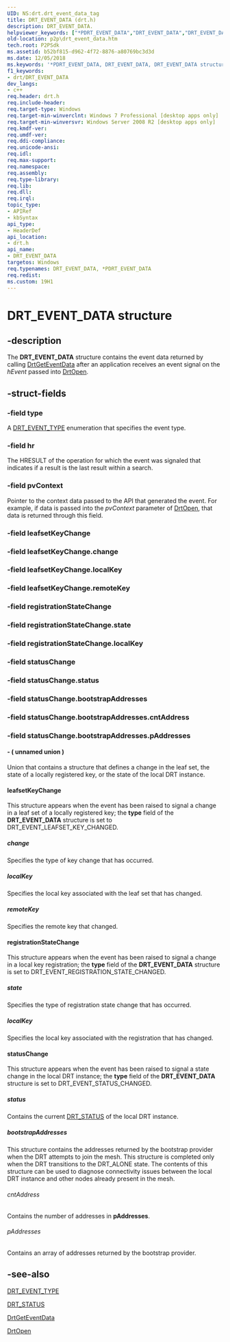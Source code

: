 ```yaml
---
UID: NS:drt.drt_event_data_tag
title: DRT_EVENT_DATA (drt.h)
description: DRT_EVENT_DATA.
helpviewer_keywords: ["*PDRT_EVENT_DATA","DRT_EVENT_DATA","DRT_EVENT_DATA structure [Peer Networking]","PDRT_EVENT_DATA","PDRT_EVENT_DATA structure pointer [Peer Networking]","drt/DRT_EVENT_DATA","drt/PDRT_EVENT_DATA","p2p.drt_event_data"]
old-location: p2p\drt_event_data.htm
tech.root: P2PSdk
ms.assetid: b52bf815-d962-4f72-8876-a80769bc3d3d
ms.date: 12/05/2018
ms.keywords: '*PDRT_EVENT_DATA, DRT_EVENT_DATA, DRT_EVENT_DATA structure [Peer Networking], PDRT_EVENT_DATA, PDRT_EVENT_DATA structure pointer [Peer Networking], drt/DRT_EVENT_DATA, drt/PDRT_EVENT_DATA, p2p.drt_event_data'
f1_keywords:
- drt/DRT_EVENT_DATA
dev_langs:
- c++
req.header: drt.h
req.include-header: 
req.target-type: Windows
req.target-min-winverclnt: Windows 7 Professional [desktop apps only]
req.target-min-winversvr: Windows Server 2008 R2 [desktop apps only]
req.kmdf-ver: 
req.umdf-ver: 
req.ddi-compliance: 
req.unicode-ansi: 
req.idl: 
req.max-support: 
req.namespace: 
req.assembly: 
req.type-library: 
req.lib: 
req.dll: 
req.irql: 
topic_type:
- APIRef
- kbSyntax
api_type:
- HeaderDef
api_location:
- drt.h
api_name:
- DRT_EVENT_DATA
targetos: Windows
req.typenames: DRT_EVENT_DATA, *PDRT_EVENT_DATA
req.redist: 
ms.custom: 19H1
---
```


# DRT_EVENT_DATA structure


## -description


The <b>DRT_EVENT_DATA</b> structure contains the event data returned by calling <a href="https://docs.microsoft.com/windows/desktop/api/drt/nf-drt-drtgeteventdata">DrtGetEventData</a> after an application receives an event signal on the <i>hEvent</i> passed into <a href="https://docs.microsoft.com/windows/desktop/api/drt/nf-drt-drtopen">DrtOpen</a>.


## -struct-fields




### -field type

A <a href="https://docs.microsoft.com/windows/desktop/api/drt/ne-drt-drt_event_type">DRT_EVENT_TYPE</a> enumeration that specifies the event type.


### -field hr

The HRESULT of the operation for which the event was signaled that indicates if a result is the last result within a search.


### -field pvContext

Pointer to the context data passed to the API that generated the event.  For example, if data is passed into the <i>pvContext</i> parameter of <a href="https://docs.microsoft.com/windows/desktop/api/drt/nf-drt-drtopen">DrtOpen</a>, that data is returned through this field.


### -field leafsetKeyChange

 


### -field leafsetKeyChange.change

 


### -field leafsetKeyChange.localKey

 


### -field leafsetKeyChange.remoteKey

 


### -field registrationStateChange

 


### -field registrationStateChange.state

 


### -field registrationStateChange.localKey

 


### -field statusChange

 


### -field statusChange.status

 


### -field statusChange.bootstrapAddresses

 


### -field statusChange.bootstrapAddresses.cntAddress

 


### -field statusChange.bootstrapAddresses.pAddresses

 




#### - ( unnamed union )

Union that contains a structure that defines a change in the leaf set, the state of a locally registered key, or the state of the local DRT instance.



#### leafsetKeyChange

This structure appears when the event has been raised to signal a change in a leaf set of a locally registered key; the <b>type</b> field of the <b>DRT_EVENT_DATA</b> structure is set to DRT_EVENT_LEAFSET_KEY_CHANGED.



##### change

Specifies the type of key change that has occurred.



##### localKey

Specifies the local key associated with the leaf set that has changed.



##### remoteKey

Specifies the remote key that changed.



#### registrationStateChange

This structure appears when the event has been raised to signal a change in a local key registration; the <b>type</b>  field of the <b>DRT_EVENT_DATA</b> structure is set to DRT_EVENT_REGISTRATION_STATE_CHANGED.



##### state

Specifies the type of registration state change that has occurred.



##### localKey

Specifies the local key associated with the registration that has changed.



#### statusChange

This structure appears when the event has been raised to signal a state change in the local DRT instance; the <b>type</b> field of the <b>DRT_EVENT_DATA</b> structure is set to DRT_EVENT_STATUS_CHANGED.



##### status

Contains the current <a href="https://docs.microsoft.com/windows/desktop/api/drt/ne-drt-drt_status">DRT_STATUS</a> of the  local DRT instance.



##### bootstrapAddresses

This structure contains the addresses returned by the bootstrap provider when the DRT attempts to join the mesh. This structure is completed only when the DRT transitions to the DRT_ALONE state. The contents of this structure can be used to diagnose connectivity issues between the local DRT instance and other nodes already present in the mesh.



###### cntAddress

Contains the number of addresses in <b>pAddresses</b>.



###### pAddresses

Contains an array of addresses returned by the bootstrap provider.


## -see-also




<a href="https://docs.microsoft.com/windows/desktop/api/drt/ne-drt-drt_event_type">DRT_EVENT_TYPE</a>



<a href="https://docs.microsoft.com/windows/desktop/api/drt/ne-drt-drt_status">DRT_STATUS</a>



<a href="https://docs.microsoft.com/windows/desktop/api/drt/nf-drt-drtgeteventdata">DrtGetEventData</a>



<a href="https://docs.microsoft.com/windows/desktop/api/drt/nf-drt-drtopen">DrtOpen</a>
 

 

